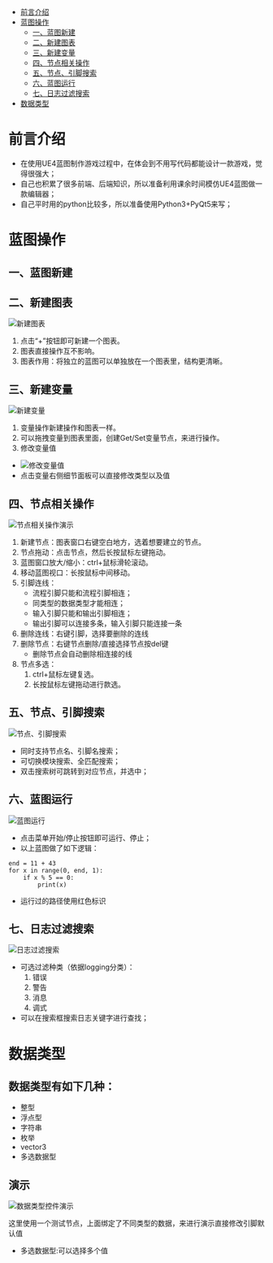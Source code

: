 <!-- GFM-TOC -->
* [前言介绍](#前言介绍)
* [蓝图操作](#蓝图操作)
    * [一、蓝图新建](#一、蓝图新建)
    * [二、新建图表](#二、新建图表)
    * [三、新建变量](#三、新建变量)
    * [四、节点相关操作](#四、节点相关操作)
    * [五、节点、引脚搜索](#五、节点、引脚搜索)
    * [六、蓝图运行](#六、蓝图运行)
    * [七、日志过滤搜索](#七、日志过滤搜索)
* [数据类型](#数据类型)
<!-- GFM-TOC -->

# 前言介绍
* 在使用UE4蓝图制作游戏过程中，在体会到不用写代码都能设计一款游戏，觉得很强大；
* 自己也积累了很多前端、后端知识，所以准备利用课余时间模仿UE4蓝图做一款编辑器；
* 自己平时用的python比较多，所以准备使用Python3+PyQt5来写；

# 蓝图操作
## 一、蓝图新建

## 二、新建图表
![新建图表](doc/image/20190126_graphic.png)
1. 点击“+”按钮即可新建一个图表。
2. 图表直接操作互不影响。
3. 图表作用：将独立的蓝图可以单独放在一个图表里，结构更清晰。

## 三、新建变量
![新建变量](doc/image/20190112_variable.gif)
1. 变量操作新建操作和图表一样。
2. 可以拖拽变量到图表里面，创建Get/Set变量节点，来进行操作。
3. 修改变量值
- ![修改变量值](doc/image/20190126_detail.png)
- 点击变量右侧细节面板可以直接修改类型以及值 

## 四、节点相关操作
![节点相关操作演示](doc/image/20190123_operation.gif)

1. 新建节点：图表窗口右键空白地方，选着想要建立的节点。
2. 节点拖动：点击节点，然后长按鼠标左键拖动。
3. 蓝图窗口放大/缩小：ctrl+鼠标滑轮滚动。
4. 移动蓝图视口：长按鼠标中间移动。
5. 引脚连线：
    - 流程引脚只能和流程引脚相连；
    - 同类型的数据类型才能相连；
    - 输入引脚只能和输出引脚相连；
    - 输出引脚可以连接多条，输入引脚只能连接一条
6. 删除连线：右键引脚，选择要删除的连线
7. 删除节点：右键节点删除/直接选择节点按del键
    - 删除节点会自动删除相连接的线
8. 节点多选：
    1. ctrl+鼠标左键复选。
    2. 长按鼠标左键拖动进行款选。

## 五、节点、引脚搜索
![节点、引脚搜索](doc/image/20190222_search.gif)
- 同时支持节点名、引脚名搜索；
- 可切换模块搜索、全匹配搜索；
- 双击搜索树可跳转到对应节点，并选中；

## 六、蓝图运行
![蓝图运行](doc/image/20190222_bprun.gif)
- 点击菜单开始/停止按钮即可运行、停止；
- 以上蓝图做了如下逻辑：
```python3
end = 11 + 43
for x in range(0, end, 1):
    if x % 5 == 0:
        print(x)
```
- 运行过的路径使用红色标识


## 七、日志过滤搜索
![日志过滤搜索](doc/image/20190222_logfilter.gif)
- 可选过滤种类（依据logging分类）：
    1. 错误
    2. 警告
    3. 消息
    4. 调式
- 可以在搜索框搜索日志关键字进行查找；


# 数据类型

## 数据类型有如下几种：
- 整型
- 浮点型
- 字符串
- 枚举
- vector3
- 多选数据型

## 演示
![数据类型控件演示](doc/image/20190123_pinwidget.gif)

这里使用一个测试节点，上面绑定了不同类型的数据，来进行演示直接修改引脚默认值
- 多选数据型:可以选择多个值
